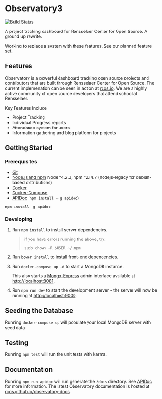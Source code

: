 # Observatory3

[![Build Status](https://travis-ci.org/rcos/observatory-server.svg?branch=master)](https://travis-ci.org/rcos/observatory-server)

A project tracking dashboard for Rensselaer Center for Open Source. A ground up rewrite.

Working to replace a system with these [features](docs/Legacy_Features.md).
See our [planned feature set.](docs/Feature_Requirements.md)

## Features

Observatory is a powerful dashboard tracking open source projects and contributors that are built through Rensselaer Center for Open Source. The current implemenation can be seen in action at [rcos.io](http://rcos.io). We are a highly active community of open source developers that attend school at Rensselaer.

Key Features Include

- Project Tracking
- Individual Progress reports
- Attendance system for users
- Information gathering and blog platform for projects

## Getting Started
### Prerequisites
- [Git](https://git-scm.com/)
- [Node.js and npm](https://nodejs.org/) Node ^4.2.3, npm ^2.14.7  (nodejs-legacy for debian-based distributions)
- [Docker](http://https://docs.docker.com/engine/installation/)
- [Docker-Compose](https://docs.docker.com/compose/install/)
- [APIDoc](http://apidocjs.com) (`npm install --g apidoc`)

```
npm install -g apidoc
```

### Developing
1. Run `npm install` to install server dependencies.

    > if you have errors running the above, try:
    > ```
    > sudo chown -R $USER ~/.npm
    > ```

2. Run `bower install` to install front-end dependencies.

3. Run `docker-compose up -d` to start a MongoDB instance.

    This also starts a [Mongo-Express](https://github.com/mongo-express/mongo-express) admin interface available at [http://localhost:8081](http://localhost:8081).

4. Run `npm run dev` to start the development server - the server will now be running at [http://localhost:9000](http://localhost:9000).


## Seeding the Database
Running `docker-compose up` will populate your local MongoDB server with seed data

## Testing
Running `npm test` will run the unit tests with karma.

## Documentation
Running `npm run apidoc` will run generate the `/docs` directory. See [APIDoc](http://apidocjs.com) for more information.
The latest Observatory documentation is hosted at [rcos.github.io/observatory-docs](http://rcos.github.io/observatory-docs)
